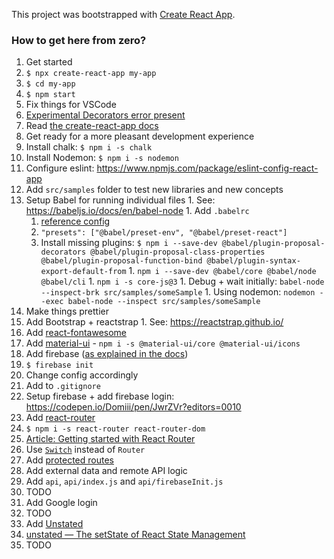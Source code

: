 This project was bootstrapped with [Create React App](https://github.com/facebook/create-react-app).


### How to get here from zero?

1. Get started
  1. `$ npx create-react-app my-app`
  1. `$ cd my-app`
  1. `$ npm start`
1. Fix things for VSCode
  1. [Experimental Decorators error present](https://github.com/Microsoft/vscode/issues/28097)
1. Read [the create-react-app docs](https://facebook.github.io/create-react-app/docs/)
1. Get ready for a more pleasant development experience
  1. Install chalk: `$ npm i -s chalk`
  1. Install Nodemon: `$ npm i -s nodemon`
  1. Configure eslint: https://www.npmjs.com/package/eslint-config-react-app
  1. Add `src/samples` folder to test new libraries and new concepts
  1. Setup Babel for running individual files
    1. See: https://babeljs.io/docs/en/babel-node
    1. Add `.babelrc`
      1. [reference config](https://github.com/Domiii/dbdi/blob/master/.babelrc)
      1. `"presets": ["@babel/preset-env", "@babel/preset-react"]`
      1. Install missing plugins: `$ npm i --save-dev @babel/plugin-proposal-decorators @babel/plugin-proposal-class-properties @babel/plugin-proposal-function-bind @babel/plugin-syntax-export-default-from`
    1. `npm i --save-dev @babel/core @babel/node @babel/cli`
    1. `npm i -s core-js@3`
    1. Debug + wait initially: `babel-node --inspect-brk src/samples/someSample`
    1. Using nodemon: `nodemon --exec babel-node --inspect src/samples/someSample`
1. Make things prettier
  1. Add Bootstrap + reactstrap
    1. See: https://reactstrap.github.io/
  1. Add [react-fontawesome](https://github.com/FortAwesome/react-fontawesome)
  1. Add [material-ui](https://material-ui.com/) - `npm i -s @material-ui/core @material-ui/icons`
1. Add firebase ([as explained in the docs](https://facebook.github.io/create-react-app/docs/deployment#firebase-https-firebasegooglecom))
  1. `$ firebase init`
  1. Change config accordingly
  1. Add to `.gitignore`
  1. Setup firebase + add firebase login: https://codepen.io/Domiii/pen/JwrZVr?editors=0010
1. Add [react-router](https://github.com/reactjs/react-router-tutorial/tree/master/lessons/01-setting-up)
  1. `$ npm i -s react-router react-router-dom`
  1. [Article: Getting started with React Router](https://codeburst.io/getting-started-with-react-router-5c978f70df91)
  1. Use [`Switch`](https://medium.com/@jenniferdobak/react-router-vs-switch-components-2af3a9fc72e) instead of `Router`
  1. Add [protected routes](https://stackoverflow.com/a/48497783)
1. Add external data and remote API logic
  1. Add `api`, `api/index.js` and `api/firebaseInit.js`
  1. TODO
1. Add Google login
  1. TODO
1. Add [Unstated](https://github.com/jamiebuilds/unstated)
  1. [unstated — The setState of React State Management](https://medium.com/react-native-training/unstated-the-setstate-of-react-state-management-8ce47b240e6d)
  1. TODO